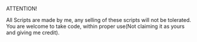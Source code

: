 ATTENTION!

All Scripts are made by me, any selling of these scripts will not be tolerated. You are welcome to take code, within proper use(Not claiming it as yours and giving me credit).
